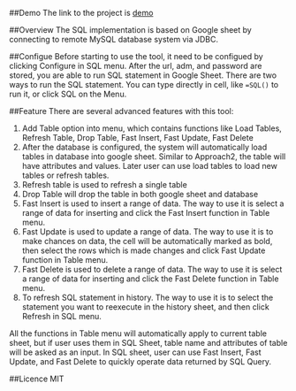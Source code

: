 ##Demo
The link to the project is [demo](https://docs.google.com/spreadsheet/ccc?key=0AlMMHFOg-bRZdHlLR0hEZDBQakhQQ2NsdkJ2NGwyeVE&usp=sharing)

##Overview
The SQL implementation is based on Google sheet by connecting to remote MySQL database system via JDBC.

##Configue
Before starting to use the tool, it need to be configued by clicking Configure in SQL menu. After the url, adm, and password are stored, you are able to run SQL statement in Google Sheet.
There are two ways to run the SQL statement. You can type directly in cell, like `=SQL()` to run it, or click SQL on the Menu.

##Feature
There are several advanced features with this tool:

1. Add Table option into menu, which contains functions like Load Tables, Refresh Table, Drop Table, Fast Insert, Fast Update,
Fast Delete
2. After the database is configured, the system will automatically load tables in database into google sheet.  Similar to
Approach2, the table will have attributes and values.  Later user can use load tables to load new tables or refresh tables.
3. Refresh table is used to refresh a single table
4. Drop Table will drop the table in both google sheet and database 
5. Fast Insert is used to insert a range of data. The way to use it is select a range of data for inserting and click the Fast
Insert function in Table menu.
6. Fast Update is used to update a range of data. The way to use it is to make chances on data, the cell will be automatically
marked as bold, then select the rows which is made changes and click Fast Update function in Table menu.
7. Fast Delete is used to delete a range of data. The way to use it is select a range of data for inserting and click the Fast
Delete function in Table menu.
8. To refresh SQL statement in history. The way to use it is to select the statement you want to reexecute in the history sheet,
and then click Refresh in SQL menu.

All the functions in Table menu will automatically apply to current table sheet, but if user uses them in SQL Sheet, table name and attributes of table will be asked as an input. In SQL sheet, user can use Fast Insert, Fast Update, and Fast Delete to quickly operate data returned by SQL Query.

##Licence
MIT


